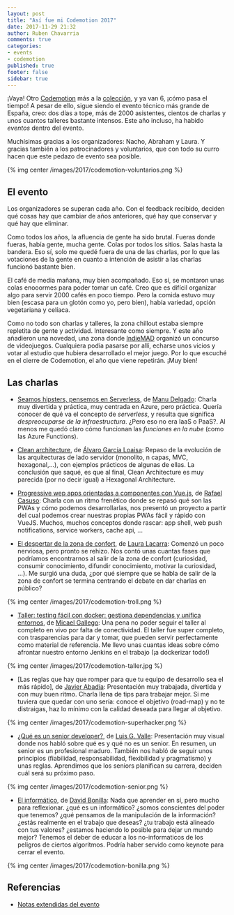 ```yaml
---
layout: post
title: "Así fue mi Codemotion 2017"
date: 2017-11-29 21:32
author: Ruben Chavarria
comments: true
categories: 
- events
- codemotion
published: true
footer: false
sidebar: true
---
```


¡Vaya! Otro [Codemotion] más a la [colección], y ya van 6, ¡cómo pasa el
tiempo! A pesar de ello, sigue siendo el evento técnico más grande de España,
creo: dos días a tope, más de 2000 asistentes, cientos de charlas y unos
cuantos talleres bastante intensos. Este año incluso, ha habido *eventos*
dentro del evento.  

Muchísimas gracias a los organizadores: Nacho, Abraham y Laura. Y gracias
también a los patrocinadores y voluntarios, que con todo su curro hacen que
este pedazo de evento sea posible. 

{% img center /images/2017/codemotion-voluntarios.png %}

<!-- more -->

## El evento

Los organizadores se superan cada año. Con el feedback recibido, deciden qué
cosas hay que cambiar de años anteriores, qué hay que conservar y qué hay que
eliminar.

Como todos los años, la afluencia de gente ha sido brutal. Fueras donde fueras,
había gente, mucha gente. Colas por todos los sitios. Salas hasta la bandera.
Eso sí, solo me quedé fuera de una de las charlas, por lo que las votaciones de
la gente en cuanto a intención de asistir a las charlas funcionó bastante bien.

El café de media mañana, muy bien acompañado. Eso sí, se montaron unas colas
enooormes para poder tomar un café. Creo que es difícil organizar algo para
servir 2000 cafés en poco tiempo. Pero la comida estuvo muy bien (escasa para
un glotón como yo, pero bien), había variedad, opción vegetariana y celíaca.

Como no todo son charlas y talleres, la zona chillout estaba siempre repletita
de gente y actividad. Interesante como siempre. Y este año añadieron una
novedad, una zona donde [IndieMAD] organizó un concurso de videojuegos.
Cualquiera podía pasarse por allí, echarse unos vicios y votar al estudio que
hubiera desarrollado el mejor juego. Por lo que escuché en el cierre de
Codemotion, el año que viene repetirán. ¡Muy bien!

## Las charlas

- [Seamos hipsters, pensemos en Serverless], de [Manu Delgado]: Charla muy
  divertida y práctica, muy centrada en Azure, pero práctica. Quería conocer de
qué va el concepto de *serverless*, y resulta que significa *despreocuparse de
la infraestructura*. ¿Pero eso no era IaaS o PaaS?. Al menos me quedó claro
cómo funcionan las *funciones en la nube* (como las Azure Functions).

- [Clean architecture], de [Álvaro García Loaisa]: Repaso de la evolución de
  las arquitecturas de lado servidor (monolito, n capas, MVC, hexagonal,...),
con ejemplos prácticos de algunas de ellas. La conclusión que saqué, es que al
final, Clean Architecture es muy parecida (por no decir igual) a Hexagonal
Architecture.

- [Progressive wep apps orientadas a componentes con Vue.js], de [Rafael Casuso]:
Charla con un ritmo frenético donde se repasó qué son las PWAs y
cómo podemos desarrollarlas, nos presentó un proyecto a partir del cual podemos
crear nuestras propias PWAs fácil y rápido con VueJS. Muchos, muchos conceptos
donde rascar: app shell, web push notifications, service workers, cache api,
...

- [El despertar de la zona de confort], de [Laura Lacarra]: Comenzó un poco
  nerviosa, pero pronto se rehizo. Nos contó unas cuantas fases que podríamos
encontrarnos al salir de la zona de confort (curiosidad, consumir conocimiento,
difundir conocimiento, motivar la curiosidad, ...). Me surgió una duda, ¿por
qué siempre que se habla de salir de la zona de confort se termina centrando el
debate en dar charlas en público?

{% img center /images/2017/codemotion-troll.png %}

- [Taller: testing fácil con docker: gestiona dependencias y unifica entornos],
  de [Micael Gallego]: Una pena no poder seguir el taller al completo en vivo
por falta de conectividad. El taller fue super completo, con trasparencias para
dar y tomar, que pueden servir perfectamente como material de referencia. Me
llevo unas cuantas ideas sobre cómo afrontar nuestro entorno Jenkins en el
trabajo (¡a dockerizar todo!)

{% img center /images/2017/codemotion-taller.jpg %}

- [Las reglas que hay que romper para que tu equipo de desarrollo sea el más rápido],
de [Javier Abadía]: Presentación muy trabajada, divertida y con muy
buen ritmo. Charla llena de tips para trabajar mejor. Si me tuviera que quedar
con uno sería: conoce el objetivo (road-map) y no te distraigas, haz lo mínimo
con la calidad deseada para llegar al objetivo.

{% img center /images/2017/codemotion-superhacker.png %}

- [¿Qué es un senior developer?], de [Luis G. Valle]: Presentación muy visual
  donde nos habló sobre qué es y qué no es un senior. En resumen, un senior es
un profesional maduro. También nos habló de seguir unos principios (fiabilidad,
responsabilidad, flexibilidad y pragmatismo) y unas reglas. Aprendimos que los
seniors planifican su carrera, deciden cuál será su próximo paso.

{% img center /images/2017/codemotion-senior.png %}

- [El informático], de [David Bonilla]: Nada que aprender en sí, pero mucho
  para reflexionar. ¿qué es un informático? ¿somos conscientes del poder que
tenemos? ¿qué pensamos de la manipulación de la información? ¿estás realmente
en el trabajo que deseas? ¿tu trabajo está alineado con tus valores? ¿estamos
haciendo lo posible para dejar un mundo mejor? Tenemos el deber de educar a los
no-informaticos de los peligros de ciertos algoritmos. Podría haber servido
como keynote para cerrar el evento.

{% img center /images/2017/codemotion-bonilla.png %}
      
## Referencias

- [Notas extendidas del evento]

[Seamos hipsters, pensemos en Serverless]: https://2017.codemotion.es/agenda.html#5649626120060928/5768955947909120
[Clean architecture]: https://2017.codemotion.es/agenda.html#5649626120060928/5098174129635328
[Progressive wep apps orientadas a componentes con Vue.js]: https://2017.codemotion.es/agenda.html#5649626120060928/5699320770723840
[El despertar de la zona de confort]: https://2017.codemotion.es/agenda.html#5649626120060928/6007471319547904
[Taller: testing fácil con docker: gestiona dependencias y unifica entornos]: https://2017.codemotion.es/agenda.html#5693168230072320/6560049195384832
[Las reglas que hay que romper para que tu equipo de desarrollo sea el más rápidos]: https://2017.codemotion.es/agenda.html#5693168230072320/5105557983723520
[¿Qué es un senior developer?]: https://2017.codemotion.es/agenda.html#5693168230072320/4878640902832128
[El informático]: https://2017.codemotion.es/agenda.html#5693168230072320/5145563993473024

[Manu Delgado]: https://twitter.com/mdelgadodiaz83
[Álvaro García Loaisa]: https://twitter.com/aloaisa
[Rafael Casuso]: https://twitter.com/Rafael_Casuso
[Laura Lacarra]: https://twitter.com/lauralacarra
[Micael Gallego]: https://twitter.com/micael_gallego
[Javier Abadía]: https://twitter.com/javierabadia
[Luis G. Valle]: https://twitter.com/lgvalle
[David Bonilla]: https://twitter.com/david_bonilla

[Codemotion]: http://2017.codemotion.es/
[colección]: /blog/categories/codemotion/
[IndieMAD]: https://indiemad.org/
[Notas extendidas del evento]: https://github.com/rchavarria/blog-post-incubator/blob/master/conferences/2017/codemotion/2017-11-25%20-%20codemotion.markdown

